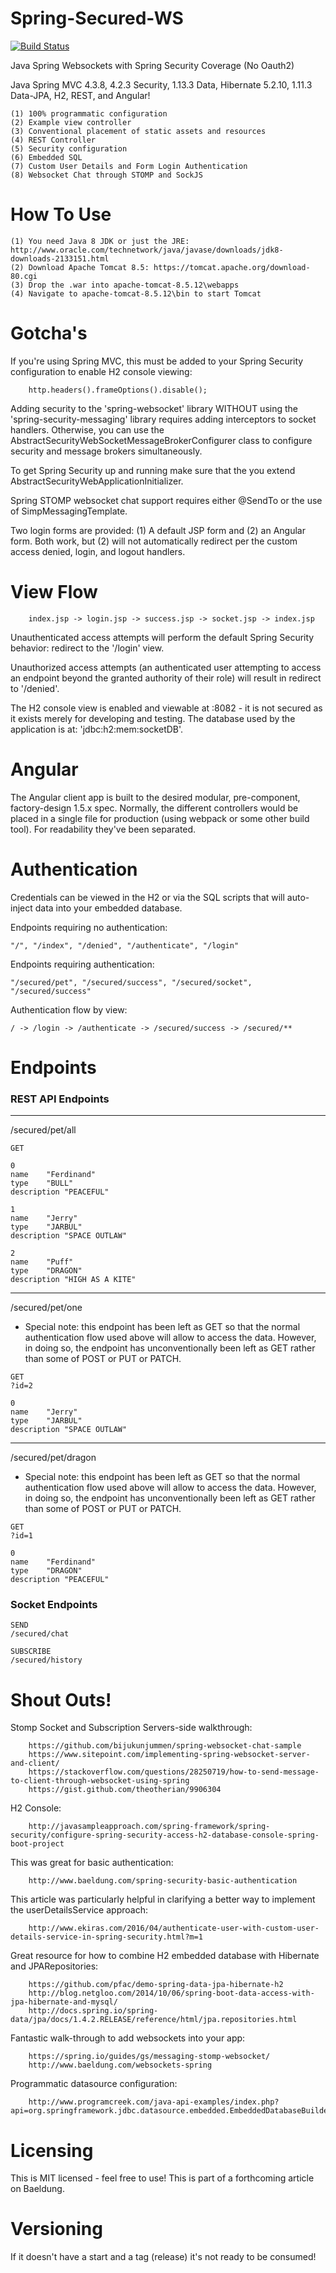 # Spring-Secured-WS

[![Build Status](https://travis-ci.org/Thoughtscript/Spring-Secured-WS.svg?branch=master)](https://travis-ci.org/Thoughtscript/Spring-Secured-WS)

Java Spring Websockets with Spring Security Coverage (No Oauth2)

Java Spring MVC 4.3.8, 4.2.3 Security, 1.13.3 Data, Hibernate 5.2.10, 1.11.3 Data-JPA, H2, REST, and Angular!

```
(1) 100% programmatic configuration  
(2) Example view controller  
(3) Conventional placement of static assets and resources  
(4) REST Controller
(5) Security configuration
(6) Embedded SQL
(7) Custom User Details and Form Login Authentication
(8) Websocket Chat through STOMP and SockJS  
```

# How To Use
```
(1) You need Java 8 JDK or just the JRE: http://www.oracle.com/technetwork/java/javase/downloads/jdk8-downloads-2133151.html
(2) Download Apache Tomcat 8.5: https://tomcat.apache.org/download-80.cgi
(3) Drop the .war into apache-tomcat-8.5.12\webapps
(4) Navigate to apache-tomcat-8.5.12\bin to start Tomcat
```

# Gotcha's

If you're using Spring MVC, this must be added to your Spring Security configuration to enable H2 console viewing:
```
    http.headers().frameOptions().disable();
```

Adding security to the 'spring-websocket' library WITHOUT using the 'spring-security-messaging' library requires adding interceptors to socket handlers. Otherwise, you can use the AbstractSecurityWebSocketMessageBrokerConfigurer class to configure security and message brokers simultaneously.

To get Spring Security up and running make sure that the you extend AbstractSecurityWebApplicationInitializer.

Spring STOMP websocket chat support requires either @SendTo or the use of SimpMessagingTemplate.

Two login forms are provided: (1) A default JSP form and (2) an Angular form. Both work, but (2) will not automatically redirect per the custom access denied, login, and logout handlers.

# View Flow
```
    index.jsp -> login.jsp -> success.jsp -> socket.jsp -> index.jsp
```
Unauthenticated access attempts will perform the default Spring Security behavior: redirect to the '/login' view.

Unauthorized access attempts (an authenticated user attempting to access an endpoint beyond the granted authority of their role) will result in redirect to '/denied'.

The H2 console view is enabled and viewable at :8082 - it is not secured as it exists merely for developing and testing. The database used by the application is at: 'jdbc:h2:mem:socketDB'.

# Angular

The Angular client app is built to the desired modular, pre-component, factory-design 1.5.x spec. Normally, the different controllers would be placed in a single file for production (using webpack or some other build tool). For readability they've been separated.

# Authentication

Credentials can be viewed in the H2 or via the SQL scripts that will auto-inject data into your embedded database.

Endpoints requiring no authentication:
```
"/", "/index", "/denied", "/authenticate", "/login"
```

Endpoints requiring authentication:
```
"/secured/pet", "/secured/success", "/secured/socket", "/secured/success"
```

Authentication flow by view:
```
/ -> /login -> /authenticate -> /secured/success -> /secured/**
```

# Endpoints

### REST API Endpoints

-------------------------------------------------------------------------------------------------------------------------------------
/secured/pet/all
```
GET
```
```
0
name	"Ferdinand"
type	"BULL"
description	"PEACEFUL"

1	
name	"Jerry"
type	"JARBUL"
description	"SPACE OUTLAW"

2	
name	"Puff"
type	"DRAGON"
description	"HIGH AS A KITE"
```

-------------------------------------------------------------------------------------------------------------------------------------
/secured/pet/one

* Special note: this endpoint has been left as GET so that the normal authentication flow used above will allow to access the data.
However, in doing so, the endpoint has unconventionally been left as GET rather than some of POST or PUT or PATCH.
```
GET
?id=2
```
```
0	
name	"Jerry"
type	"JARBUL"
description	"SPACE OUTLAW"
```

-------------------------------------------------------------------------------------------------------------------------------------
/secured/pet/dragon

* Special note: this endpoint has been left as GET so that the normal authentication flow used above will allow to access the data.
However, in doing so, the endpoint has unconventionally been left as GET rather than some of POST or PUT or PATCH.
```
GET
?id=1
```
```
0	
name	"Ferdinand"
type	"DRAGON"
description	"PEACEFUL"
```

### Socket Endpoints

```
SEND
/secured/chat
```

```
SUBSCRIBE
/secured/history
```

# Shout Outs!

Stomp Socket and Subscription Servers-side walkthrough:
```
    https://github.com/bijukunjummen/spring-websocket-chat-sample
    https://www.sitepoint.com/implementing-spring-websocket-server-and-client/
    https://stackoverflow.com/questions/28250719/how-to-send-message-to-client-through-websocket-using-spring
    https://gist.github.com/theotherian/9906304
```

H2 Console:
```
    http://javasampleapproach.com/spring-framework/spring-security/configure-spring-security-access-h2-database-console-spring-boot-project
```

This was great for basic authentication:
```
    http://www.baeldung.com/spring-security-basic-authentication
```

This article was particularly helpful in clarifying a better way to implement the userDetailsService approach:
```
    http://www.ekiras.com/2016/04/authenticate-user-with-custom-user-details-service-in-spring-security.html?m=1
```

Great resource for how to combine H2 embedded database with Hibernate and JPARepositories:
```
    https://github.com/pfac/demo-spring-data-jpa-hibernate-h2
    http://blog.netgloo.com/2014/10/06/spring-boot-data-access-with-jpa-hibernate-and-mysql/
    http://docs.spring.io/spring-data/jpa/docs/1.4.2.RELEASE/reference/html/jpa.repositories.html
```

Fantastic walk-through to add websockets into your app:
```
    https://spring.io/guides/gs/messaging-stomp-websocket/
    http://www.baeldung.com/websockets-spring
```

Programmatic datasource configuration:
```
    http://www.programcreek.com/java-api-examples/index.php?api=org.springframework.jdbc.datasource.embedded.EmbeddedDatabaseBuilder
```

# Licensing

This is MIT licensed - feel free to use! This is part of a forthcoming article on Baeldung.

# Versioning

If it doesn't have a start and a tag (release) it's not ready to be consumed!
